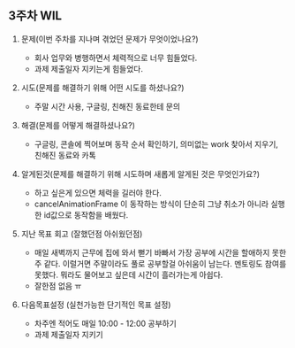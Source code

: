 ## 3주차 WIL

1. 문제(이번 주차를 지나며 겪었던 문제가 무엇이었나요?)
	- 회사 업무와 병행하면서 체력적으로 너무 힘들었다. 
 	- 과제 제출일자 지키는게 힘들었다.
   
2. 시도(문제를 해결하기 위해 어떤 시도를 하셨나요?)
	- 주말 시간 사용, 구글링, 친해진 동료한테 문의

3. 해결(문제를 어떻게 해결하셨나요?)
	- 구글링, 콘솔에 찍어보며 동작 순서 확인하기, 의미없는 work 찾아서 지우기, 친해진 동료와 카톡
   
4. 알게된것(문제를 해결하기 위해 시도하며 새롭게 알게된 것은 무엇인가요?)
	- 하고 싶은게 있으면 체력을 길러야 한다.
 	- cancelAnimationFrame 이 동작하는 방식이 단순히 그냥 취소가 아니라 실행한 id값으로 동작함을 배웠다.

5. 지난 목표 회고 (잘했던점 아쉬웠던점)
	- 매일 새벽까지 근무에 집에 와서 뻗기 바빠서 가장 공부에 시간을 할애하지 못한 주 같다. 이럴거면 주말이라도 풀로 공부할걸 아쉬움이 남는다. 멘토링도 참여를 못했다. 뭐라도 물어보고 싶은데 시간이 흘러가는게 아쉽다.
	- 잘한점 없음 ㅠ
	
7. 다음목표설정 (실천가능한 단기적인 목표 설정)
	- 차주엔 적어도 매일 10:00 - 12:00 공부하기
 	- 과제 제출일자 지키기 
